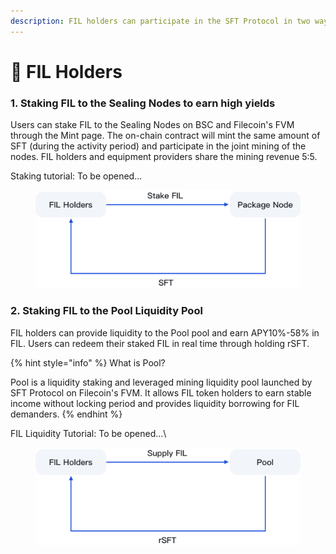 ```yaml
---
description: FIL holders can participate in the SFT Protocol in two ways.
---
```


# 🤝 FIL Holders

### 1. Staking FIL to the Sealing Nodes to earn high yields

Users can stake FIL to the Sealing Nodes on BSC and Filecoin's FVM through the Mint page. The on-chain contract will mint the same amount of SFT (during the activity period) and participate in the joint mining of the nodes. FIL holders and equipment providers share the mining revenue 5:5.

Staking tutorial: To be opened...

<figure><img src="../.gitbook/assets/8.png" alt="" width="563"><figcaption></figcaption></figure>

### 2. Staking FIL to the Pool Liquidity Pool

FIL holders can provide liquidity to the Pool pool and earn APY10%-58% in FIL. Users can redeem their staked FIL in real time through holding rSFT.

{% hint style="info" %}
What is Pool?

Pool is a liquidity staking and leveraged mining liquidity pool launched by SFT Protocol on Filecoin's FVM. It allows FIL token holders to earn stable income without locking period and provides liquidity borrowing for FIL demanders.
{% endhint %}

FIL Liquidity Tutorial: To be opened...\


<figure><img src="../.gitbook/assets/9.png" alt="" width="563"><figcaption></figcaption></figure>
